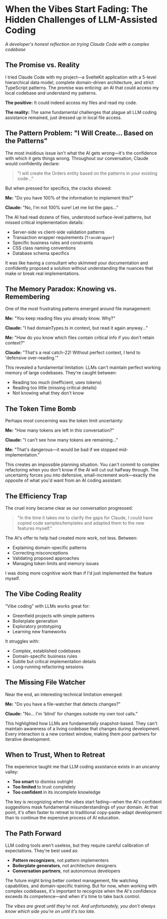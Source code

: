 # When the Vibes Start Fading: The Hidden Challenges of LLM-Assisted Coding

*A developer's honest reflection on trying Claude Code with a complex codebase*

## The Promise vs. Reality

I tried Claude Code with my project—a SvelteKit application with a 5-level hierarchical data model, complete domain-driven architecture, and strict TypeScript patterns. The promise was enticing: an AI that could access my local codebase and understand my patterns.

**The positive:** It could indeed access my files and read my code.

**The reality:** The same fundamental challenges that plague all LLM coding assistance remained, just dressed up in local file access.

## The Pattern Problem: "I Will Create... Based on the Patterns"

The most insidious issue isn't what the AI gets wrong—it's the confidence with which it gets things wrong. Throughout our conversation, Claude would confidently declare:

> "I will create the Orders entity based on the patterns in your existing code..."

But when pressed for specifics, the cracks showed:

**Me:** "Do you have 100% of the information to implement this?"

**Claude:** "No, I'm not 100% sure! Let me list the gaps..."

The AI had read dozens of files, understood surface-level patterns, but missed critical implementation details:
- Server-side vs client-side validation patterns
- Transaction wrapper requirements (`TransWrapper`)
- Specific business rules and constraints
- CSS class naming conventions
- Database schema specifics

It was like having a consultant who skimmed your documentation and confidently proposed a solution without understanding the nuances that make or break real implementations.

## The Memory Paradox: Knowing vs. Remembering

One of the most frustrating patterns emerged around file management:

**Me:** "You keep reading files you already know. Why?"

**Claude:** "I had domainTypes.ts in context, but read it again anyway..."

**Me:** "How do you know which files contain critical info if you don't retain context?"

**Claude:** "That's a real catch-22! Without perfect context, I tend to 'defensive over-reading.'"

This revealed a fundamental limitation: LLMs can't maintain perfect working memory of large codebases. They're caught between:
- Reading too much (inefficient, uses tokens)
- Reading too little (missing critical details)
- Not knowing what they don't know

## The Token Time Bomb

Perhaps most concerning was the token limit uncertainty:

**Me:** "How many tokens are left in this conversation?"

**Claude:** "I can't see how many tokens are remaining..."

**Me:** "That's dangerous—it would be bad if we stopped mid-implementation."

This creates an impossible planning situation. You can't commit to complex refactoring when you don't know if the AI will cut out halfway through. The uncertainty forces you into defensive, small-increment work—exactly the opposite of what you'd want from an AI coding assistant.

## The Efficiency Trap

The cruel irony became clear as our conversation progressed:

> "In the time it takes me to clarify the gaps for Claude, I could have copied code samples/templates and adapted them to the new features myself."

The AI's offer to help had created more work, not less. Between:
- Explaining domain-specific patterns
- Correcting misconceptions
- Validating proposed approaches
- Managing token limits and memory issues

I was doing more cognitive work than if I'd just implemented the feature myself.

## The Vibe Coding Reality

"Vibe coding" with LLMs works great for:
- Greenfield projects with simple patterns
- Boilerplate generation
- Exploratory prototyping
- Learning new frameworks

It struggles with:
- Complex, established codebases
- Domain-specific business rules
- Subtle but critical implementation details
- Long-running refactoring sessions

## The Missing File Watcher

Near the end, an interesting technical limitation emerged:

**Me:** "Do you have a file-watcher that detects changes?"

**Claude:** "No... I'm 'blind' for changes outside my own tool calls."

This highlighted how LLMs are fundamentally snapshot-based. They can't maintain awareness of a living codebase that changes during development. Every interaction is a new context window, making them poor partners for iterative development.

## When to Trust, When to Retreat

The experience taught me that LLM coding assistance exists in an uncanny valley:
- **Too smart** to dismiss outright
- **Too limited** to trust completely
- **Too confident** in its incomplete knowledge

The key is recognizing when the vibes start fading—when the AI's confident suggestions mask fundamental misunderstandings of your domain. At that point, it's often faster to retreat to traditional copy-paste-adapt development than to continue the expensive process of AI education.

## The Path Forward

LLM coding tools aren't useless, but they require careful calibration of expectations. They're best used as:
- **Pattern recognizers**, not pattern implementers
- **Boilerplate generators**, not architecture designers
- **Conversation partners**, not autonomous developers

The future might bring better context management, file watching capabilities, and domain-specific training. But for now, when working with complex codebases, it's important to recognize when the AI's confidence exceeds its competence—and when it's time to take back control.

*The vibes are great until they're not. And unfortunately, you don't always know which side you're on until it's too late.*